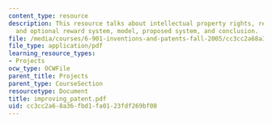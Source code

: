 ```yaml
---
content_type: resource
description: This resource talks about intellectual property rights, reward system
  and optional reward system, model, proposed system, and conclusion.
file: /media/courses/6-901-inventions-and-patents-fall-2005/cc3cc2a68a36fbd1fa0123fdf269bf08_improving_patent.pdf
file_type: application/pdf
learning_resource_types:
- Projects
ocw_type: OCWFile
parent_title: Projects
parent_type: CourseSection
resourcetype: Document
title: improving_patent.pdf
uid: cc3cc2a6-8a36-fbd1-fa01-23fdf269bf08
---
```

